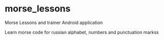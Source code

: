 # morse_lessons
Morse Lessons and trainer Android application

Learn morse code for russian alphabet, numbers and punctuation markss
